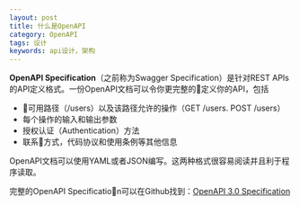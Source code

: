 ```yaml
---
layout: post
title: 什么是OpenAPI
category: OpenAPI
tags: 设计
keywords: api设计，架构
---
```


**OpenAPI Specification**（之前称为Swagger Specification）是针对REST APIs的API定义格式。一份OpenAPI文档可以令你更完整的定义你的API，包括
* 可用路径（/users）以及该路径允许的操作（GET /users. POST /users）
* 每个操作的输入和输出参数
* 授权认证（Authentication）方法
* 联系方式，代码协议和使用条例等其他信息

OpenAPI文档可以使用YAML或者JSON编写。这两种格式很容易阅读并且利于程序读取。

完整的OpenAPI Specification可以在Github找到：[OpenAPI 3.0 Specification](https://github.com/OAI/OpenAPI-Specification/blob/master/versions/3.0.0.md)
